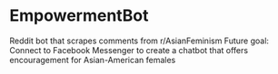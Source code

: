 # EmpowermentBot
Reddit bot that scrapes comments from r/AsianFeminism
Future goal: Connect to Facebook Messenger to create a chatbot that offers encouragement for Asian-American females 
